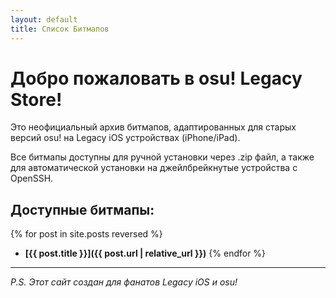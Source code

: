 ```yaml
---
layout: default
title: Список Битмапов
---
```


# Добро пожаловать в osu! Legacy Store!

Это неофициальный архив битмапов, адаптированных для старых версий osu! на Legacy iOS устройствах (iPhone/iPad).

Все битмапы доступны для ручной установки через .zip файл, а также для автоматической установки на джейлбрейкнутые устройства с OpenSSH.

## Доступные битмапы:

{% for post in site.posts reversed %}
- **[{{ post.title }}]({{ post.url | relative_url }})**
{% endfor %}

---

*P.S. Этот сайт создан для фанатов Legacy iOS и osu!*
